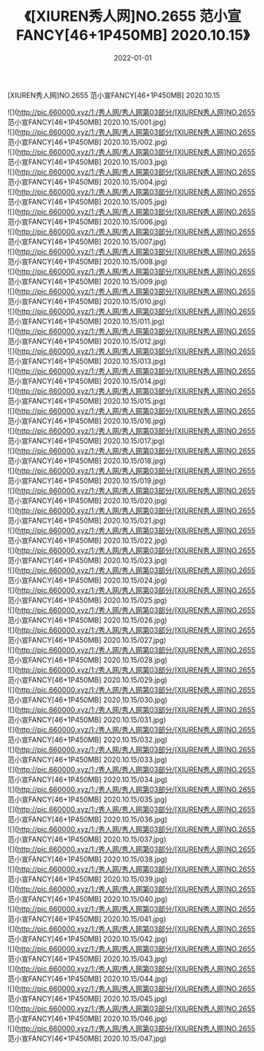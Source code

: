 ﻿---
layout: post
title:  《[XIUREN秀人网]NO.2655 范小宣FANCY[46+1P450MB] 2020.10.15》
date:   2022-01-01
img: http://pic.660000.xyz/1:/秀人网/秀人网第03部分/[XIUREN秀人网]NO.2655 范小宣FANCY[46+1P450MB] 2020.10.15/000.jpg
categories: [美女, 清纯, 唯美]
---

[XIUREN秀人网]NO.2655 范小宣FANCY[46+1P450MB] 2020.10.15

 ![](http://pic.660000.xyz/1:/秀人网/秀人网第03部分/[XIUREN秀人网]NO.2655 范小宣FANCY[46+1P450MB] 2020.10.15/001.jpg) <br>![](http://pic.660000.xyz/1:/秀人网/秀人网第03部分/[XIUREN秀人网]NO.2655 范小宣FANCY[46+1P450MB] 2020.10.15/002.jpg) <br>![](http://pic.660000.xyz/1:/秀人网/秀人网第03部分/[XIUREN秀人网]NO.2655 范小宣FANCY[46+1P450MB] 2020.10.15/003.jpg) <br>![](http://pic.660000.xyz/1:/秀人网/秀人网第03部分/[XIUREN秀人网]NO.2655 范小宣FANCY[46+1P450MB] 2020.10.15/004.jpg) <br>![](http://pic.660000.xyz/1:/秀人网/秀人网第03部分/[XIUREN秀人网]NO.2655 范小宣FANCY[46+1P450MB] 2020.10.15/005.jpg) <br>![](http://pic.660000.xyz/1:/秀人网/秀人网第03部分/[XIUREN秀人网]NO.2655 范小宣FANCY[46+1P450MB] 2020.10.15/006.jpg) <br>![](http://pic.660000.xyz/1:/秀人网/秀人网第03部分/[XIUREN秀人网]NO.2655 范小宣FANCY[46+1P450MB] 2020.10.15/007.jpg) <br>![](http://pic.660000.xyz/1:/秀人网/秀人网第03部分/[XIUREN秀人网]NO.2655 范小宣FANCY[46+1P450MB] 2020.10.15/008.jpg) <br>![](http://pic.660000.xyz/1:/秀人网/秀人网第03部分/[XIUREN秀人网]NO.2655 范小宣FANCY[46+1P450MB] 2020.10.15/009.jpg) <br>![](http://pic.660000.xyz/1:/秀人网/秀人网第03部分/[XIUREN秀人网]NO.2655 范小宣FANCY[46+1P450MB] 2020.10.15/010.jpg) <br>![](http://pic.660000.xyz/1:/秀人网/秀人网第03部分/[XIUREN秀人网]NO.2655 范小宣FANCY[46+1P450MB] 2020.10.15/011.jpg) <br>![](http://pic.660000.xyz/1:/秀人网/秀人网第03部分/[XIUREN秀人网]NO.2655 范小宣FANCY[46+1P450MB] 2020.10.15/012.jpg) <br>![](http://pic.660000.xyz/1:/秀人网/秀人网第03部分/[XIUREN秀人网]NO.2655 范小宣FANCY[46+1P450MB] 2020.10.15/013.jpg) <br>![](http://pic.660000.xyz/1:/秀人网/秀人网第03部分/[XIUREN秀人网]NO.2655 范小宣FANCY[46+1P450MB] 2020.10.15/014.jpg) <br>![](http://pic.660000.xyz/1:/秀人网/秀人网第03部分/[XIUREN秀人网]NO.2655 范小宣FANCY[46+1P450MB] 2020.10.15/015.jpg) <br>![](http://pic.660000.xyz/1:/秀人网/秀人网第03部分/[XIUREN秀人网]NO.2655 范小宣FANCY[46+1P450MB] 2020.10.15/016.jpg) <br>![](http://pic.660000.xyz/1:/秀人网/秀人网第03部分/[XIUREN秀人网]NO.2655 范小宣FANCY[46+1P450MB] 2020.10.15/017.jpg) <br>![](http://pic.660000.xyz/1:/秀人网/秀人网第03部分/[XIUREN秀人网]NO.2655 范小宣FANCY[46+1P450MB] 2020.10.15/018.jpg) <br>![](http://pic.660000.xyz/1:/秀人网/秀人网第03部分/[XIUREN秀人网]NO.2655 范小宣FANCY[46+1P450MB] 2020.10.15/019.jpg) <br>![](http://pic.660000.xyz/1:/秀人网/秀人网第03部分/[XIUREN秀人网]NO.2655 范小宣FANCY[46+1P450MB] 2020.10.15/020.jpg) <br>![](http://pic.660000.xyz/1:/秀人网/秀人网第03部分/[XIUREN秀人网]NO.2655 范小宣FANCY[46+1P450MB] 2020.10.15/021.jpg) <br>![](http://pic.660000.xyz/1:/秀人网/秀人网第03部分/[XIUREN秀人网]NO.2655 范小宣FANCY[46+1P450MB] 2020.10.15/022.jpg) <br>![](http://pic.660000.xyz/1:/秀人网/秀人网第03部分/[XIUREN秀人网]NO.2655 范小宣FANCY[46+1P450MB] 2020.10.15/023.jpg) <br>![](http://pic.660000.xyz/1:/秀人网/秀人网第03部分/[XIUREN秀人网]NO.2655 范小宣FANCY[46+1P450MB] 2020.10.15/024.jpg) <br>![](http://pic.660000.xyz/1:/秀人网/秀人网第03部分/[XIUREN秀人网]NO.2655 范小宣FANCY[46+1P450MB] 2020.10.15/025.jpg) <br>![](http://pic.660000.xyz/1:/秀人网/秀人网第03部分/[XIUREN秀人网]NO.2655 范小宣FANCY[46+1P450MB] 2020.10.15/026.jpg) <br>![](http://pic.660000.xyz/1:/秀人网/秀人网第03部分/[XIUREN秀人网]NO.2655 范小宣FANCY[46+1P450MB] 2020.10.15/027.jpg) <br>![](http://pic.660000.xyz/1:/秀人网/秀人网第03部分/[XIUREN秀人网]NO.2655 范小宣FANCY[46+1P450MB] 2020.10.15/028.jpg) <br>![](http://pic.660000.xyz/1:/秀人网/秀人网第03部分/[XIUREN秀人网]NO.2655 范小宣FANCY[46+1P450MB] 2020.10.15/029.jpg) <br>![](http://pic.660000.xyz/1:/秀人网/秀人网第03部分/[XIUREN秀人网]NO.2655 范小宣FANCY[46+1P450MB] 2020.10.15/030.jpg) <br>![](http://pic.660000.xyz/1:/秀人网/秀人网第03部分/[XIUREN秀人网]NO.2655 范小宣FANCY[46+1P450MB] 2020.10.15/031.jpg) <br>![](http://pic.660000.xyz/1:/秀人网/秀人网第03部分/[XIUREN秀人网]NO.2655 范小宣FANCY[46+1P450MB] 2020.10.15/032.jpg) <br>![](http://pic.660000.xyz/1:/秀人网/秀人网第03部分/[XIUREN秀人网]NO.2655 范小宣FANCY[46+1P450MB] 2020.10.15/033.jpg) <br>![](http://pic.660000.xyz/1:/秀人网/秀人网第03部分/[XIUREN秀人网]NO.2655 范小宣FANCY[46+1P450MB] 2020.10.15/034.jpg) <br>![](http://pic.660000.xyz/1:/秀人网/秀人网第03部分/[XIUREN秀人网]NO.2655 范小宣FANCY[46+1P450MB] 2020.10.15/035.jpg) <br>![](http://pic.660000.xyz/1:/秀人网/秀人网第03部分/[XIUREN秀人网]NO.2655 范小宣FANCY[46+1P450MB] 2020.10.15/036.jpg) <br>![](http://pic.660000.xyz/1:/秀人网/秀人网第03部分/[XIUREN秀人网]NO.2655 范小宣FANCY[46+1P450MB] 2020.10.15/037.jpg) <br>![](http://pic.660000.xyz/1:/秀人网/秀人网第03部分/[XIUREN秀人网]NO.2655 范小宣FANCY[46+1P450MB] 2020.10.15/038.jpg) <br>![](http://pic.660000.xyz/1:/秀人网/秀人网第03部分/[XIUREN秀人网]NO.2655 范小宣FANCY[46+1P450MB] 2020.10.15/039.jpg) <br>![](http://pic.660000.xyz/1:/秀人网/秀人网第03部分/[XIUREN秀人网]NO.2655 范小宣FANCY[46+1P450MB] 2020.10.15/040.jpg) <br>![](http://pic.660000.xyz/1:/秀人网/秀人网第03部分/[XIUREN秀人网]NO.2655 范小宣FANCY[46+1P450MB] 2020.10.15/041.jpg) <br>![](http://pic.660000.xyz/1:/秀人网/秀人网第03部分/[XIUREN秀人网]NO.2655 范小宣FANCY[46+1P450MB] 2020.10.15/042.jpg) <br>![](http://pic.660000.xyz/1:/秀人网/秀人网第03部分/[XIUREN秀人网]NO.2655 范小宣FANCY[46+1P450MB] 2020.10.15/043.jpg) <br>![](http://pic.660000.xyz/1:/秀人网/秀人网第03部分/[XIUREN秀人网]NO.2655 范小宣FANCY[46+1P450MB] 2020.10.15/044.jpg) <br>![](http://pic.660000.xyz/1:/秀人网/秀人网第03部分/[XIUREN秀人网]NO.2655 范小宣FANCY[46+1P450MB] 2020.10.15/045.jpg) <br>![](http://pic.660000.xyz/1:/秀人网/秀人网第03部分/[XIUREN秀人网]NO.2655 范小宣FANCY[46+1P450MB] 2020.10.15/046.jpg) <br>![](http://pic.660000.xyz/1:/秀人网/秀人网第03部分/[XIUREN秀人网]NO.2655 范小宣FANCY[46+1P450MB] 2020.10.15/047.jpg) <br>